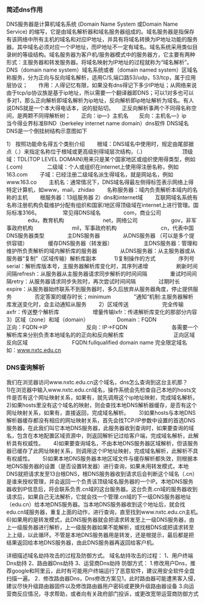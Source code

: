 





### 简述dns作用

DNS服务器是计算机域名系统 (Domain Name System 或Domain Name Service) 的缩写，它是由域名解析器和域名服务器组成的。域名服务器是指保存有该网络中所有主机的域名和对应IP地址，并具有将域名转换为IP地址功能的服务器。其中域名必须对应一个IP地址，而IP地址不一定有域名。域名系统采用类似目录树的等级结构。域名服务器为客户机/服务器模式中的服务器方，它主要有两种形式：主服务器和转发服务器。将域名映射为IP地址的过程就称为“域名解析”。
DNS（domain name system）域名系统或者（domain named system）区域名称服务，分为正向与反向域名解析，适用C/S,端口路53/udp，53/tcp，属于应用层协议；　　作用：人得记忆有限，如果没有dns得记下多少IP地址；从网络来说由于tcp/ip协议族是基于ip地址，所以需要一个翻译器即DNS；可以1对多也可以多对1，那么正向解析即域名解析为ip地址，反向解析即ip地址解析为域名。有人说DNS就是一个本大得电话本，说的挺贴切。　　正反向解析事两个不同得名称空间，是两颗不同得解析树；　　正向：ip—》主机名　　反向：主机名—》ip　　当今得业界标准BIND（berkeley internet name domain）dns软件
DNS域名
DNS是一个倒挂树结构示意图如下

1） 按照功能命名得五个类别介绍
　　根域：DNS域名中使用时，规定由尾部据点（.）来指定名称位于根域或更高级别得域层次结构，（.） 　　 　　
　　顶级域：TDL(TOP LEVEL DOMAIN)用来只是某个国家地区或组织使用得类型，例如(.com) 　　
　　二级域：个人或组织在internet上使用得注册名称，例如163.com
　　子域：已经注册二级域名派生得域名，就是网站名，例如www.163.co
　　主机名：通常情况下，DNS域名得最左侧得标签表示网络上得特定计算机，如www，mail，zhidao
　　名称服务器：域内负责解析本域内的名称的主机
　　根服务器：13组服务器
2）dns和internet域
　　互联网域名系统有名称注册机构负载维护分配有组织和国家/地区得顶级域在internet上进行管理。国际标准3166。
　　　　常见得DNS域名
　　　　com，商业公司
　　　　edu，教育机构　　　
　　　　net，网络公司　　
　　　　gov，非军事政府机构　　　
　　　　mil，军事政府机构　　　　
　　　　cn，代表中国
DNS服务器类型　　
　　主DNS服务器　　
　　从DNS服务器 （可以是多个提供容错）　　
　　缓存DNS服务器（转发器）　　　　
　　主DNS服务器：管理和维护所负责解析的域内解析库的服务器　　
　　从DNS服务器：从主服务器或从服务器“复制”（区域传输）解析库副本　　
　1)复制操作的方式　　
　　序列号serial：解析库版本号，主服务器解析库变化时，其序列递增　　　
　　刷新时间间隔refresh：从服务器从主服务器请求同步解析的时间间隔　　
　　重试时间间隔retry：从服务器请求同步失败时，再次尝试时间间隔　　
　　过期时长expire：从服务器始终联系不到服务器时，多久后放弃从服务器角度，停止提供服务　　
　　否定答案的缓存时长；minimum　　
　　”通知“机制:主服务器解析库发送变化时，会主动通知从服务　　
2）区域传送　　　　
　　完全传输axfr：传送整个解析库　　　　
　　增量传输lxfr：传递解析库变化的那部分内容　　
3）区域（zone）和域（domain）
　　　　　Domain：FQDN　　　
　　　　　正向：FQDN->IP　　
　　　　　反向：IP->FQDN　　　
　　　　　各需要一个解析库来分别负责本地域名的的正向和反向解析库　　　　
　　　　　正向区域　　　
　　　　　反向区域　　　
　　　　　FQDN:fullqualified domain name 完全限定域名　　　　
　　　　　　　如：www.nxtc.edu.cn

### DNS查询解析

我们在浏览器访问www.nxtc.edu.cn这个域名，dns怎么查询到这台主机那？　　　　
1)在浏览器中输入www.nxtc.edu.cn域名，操作系统会先检查自己本地的hosts文件是否有这个网址映射关系，如果有，就先调用这个ip地址映射，完成域名解析。　　
2)如果hosts里没有这个域名的映射，则会查找本地DNS解析器缓存，是否有这个网址映射关系，如果有，直接返回，完成域名解析。　　
3)如果hosts与本地DNS解析器缓存都没有相应的网址映射关系，首先会找TCP/IP参数中设置的首选DNS服务器，在此我们叫它本地DNS服务器，此服务器收到查询时，如果要查询的域名，包含在本地配置区域资源中，则返回解析记过给客户端，完成域名解析，此解析具有权威性。　　
4)如果要查询域名，不由本地DNS服务器区域解析，但该服务器已缓存了此网址映射关系，则调用这个IP地址映射，完成域名解析，此解析不具有权威性。　　
5)如果本地DNS服务器本地区域文件与缓存解析都失效，则根据本地DNS服务器的设置（是否设置转发器）进行查询，如果未用转发模式，本地DNS就把请求发至13台根DNS，根DNS服务器收到请求后会判断这个域名（.cn）是谁来授权管理，并会返回一个负责该顶级域名服务器的一个IP。本地DNS服务器收到IP信息后，将会联系负责.cn域的这台服务器。这台负责.cn域的服务器收到请求后，如果自己无法解析，它就会找一个管理.cn域的下一级DNS服务器地址（edu.cn）给本地DNS服务器。当本地DNS服务器收到这个地址后，就会找edu.cn域服务器，重复上面的动作，进行查询，直至找到www.nxtc.edu.cn主机。　　
6)如果用的是转发模式，此DNS服务器就会把请求转发至上一级DNS服务器，由上一级服务器进行解析，上一级服务器如果不能解析，或找根DNS或把请求转至上上级，以此循环。不管是本地DNS服务器用是转发，还是根提示，最后都是把结果返回给本地DNS服务器，由此DNS服务器再返回给客户机。

详细描述域名劫持攻击的过程及防御方式。
域名劫持攻击的过程：
1、用户终端Dns劫持
2、路由器Dns劫持
3、运营商Dns劫持
防御方式：
1.修改用户Dns，推荐google和阿里云，此时有可能用户终端运行了恶意软件，建议用安全软件全盘扫描一遍。
2．修改路由器Dns，Dns修改方案见1，此时路由器可能遭黑客入侵，建议尽快升级路由器固件以及修改路由器用户密码或更换升级路由器设备
3.向运营商反应情况，寻求帮助，或者向有关政府部门投诉，或更改宽带运营商防御方式